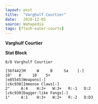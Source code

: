 ```yaml
---
layout: post
title:  "Varghulf Courtier"
date:   2020-12-05
source: Wahapedia
tags: [flesh-eater-courts]
---
```


**Varghulf Courtier**

**Stat Block**
```
8/8 Varghulf Courtier
```

```
[56f442]M     W     B     Sa    [-]
10"   8     10    5+    
[e85545]Weapons[-]
[c6c930]Immense Claws[-]
2"     A:4    H:3+   W:3+   R:-1   D:2   
[c6c930]Dagger-like Fangs[-]
1"     A:1    H:3+   W:2+   R:-2   D:D3  
```


